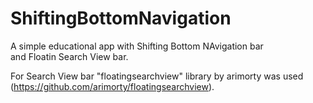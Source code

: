 # ShiftingBottomNavigation
A simple educational app with Shifting Bottom NAvigation bar  
and Floatin Search View bar.

For Search View bar "floatingsearchview" library by arimorty was used (https://github.com/arimorty/floatingsearchview).
